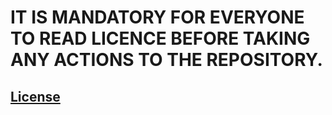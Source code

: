 # IT IS MANDATORY FOR EVERYONE TO READ LICENCE BEFORE TAKING ANY ACTIONS TO THE REPOSITORY.
## [License](../master/LICENSE)
